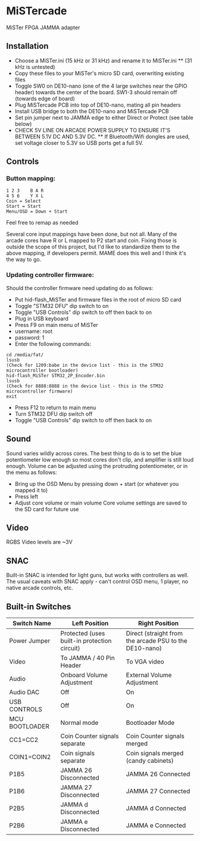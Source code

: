 # MiSTercade
 MiSTer FPGA JAMMA adapter

## Installation
* Choose a MiSTer.ini (15 kHz or 31 kHz) and rename it to MiSTer.ini
** (31 kHz is untested)
* Copy these files to your MiSTer's micro SD card, overwriting existing files
* Toggle SW0 on DE10-nano (one of the 4 large switches near the GPIO header) towards the center of the board. SW1-3 should remain off (towards edge of board)
* Plug MiSTercade PCB into top of DE10-nano, mating all pin headers
* Install USB bridge to both the DE10-nano and MiSTercade PCB
* Set pin jumper next to JAMMA edge to either Direct or Protect (see table below)
* CHECK 5V LINE ON ARCADE POWER SUPPLY TO ENSURE IT'S BETWEEN 5.1V DC AND 5.3V DC. 
** If Bluetooth/Wifi dongles are used, set voltage closer to 5.3V so USB ports get a full 5V.

## Controls
### Button mapping:
``` 
1 2 3    B A R
4 5 6    Y X L
Coin = Select
Start = Start
Menu/OSD = Down + Start
```

Feel free to remap as needed

Several core input mappings have been done, but not all. Many of the arcade cores have R or L mapped to P2 start and coin. Fixing those is outside the scope of this project, but I'd like to standardize them to the above mapping, if developers permit. MAME does this well and I think it's the way to go.

### Updating controller firmware:
Should the controller firmware need updating do as follows:
* Put hid-flash_MiSTer and firmware files in the root of micro SD card
* Toggle "STM32 DFU" dip switch to on
* Toggle "USB Controls" dip switch to off then back to on
* Plug in USB keyboard
* Press F9 on main menu of MiSTer
* username: root
* password: 1
* Enter the following commands:
```
cd /media/fat/
lsusb
(Check for 1209:babe in the device list - this is the STM32 microcontroller bootloader)
hid-flash_MiSTer STM32_2P_Encoder.bin
lsusb
(Check for 8888:8888 in the device list - this is the STM32 microcontroller firmware)
exit
```
* Press F12 to return to main menu
* Turn STM32 DFU dip switch off
* Toggle "USB Controls" dip switch to off then back to on

## Sound
Sound varies wildly across cores. The best thing to do is to set the blue potentiometer low enough so most cores don't clip, and amplifier is still loud enough.
Volume can be adjusted using the protruding potentiometer, or in the menu as follows:
* Bring up the OSD Menu by pressing down + start (or whatever you mapped it to)
* Press left
* Adjust core volume or main volume
Core volume settings are saved to the SD card for future use

## Video
RGBS Video levels are ~3V

## SNAC
Built-in SNAC is intended for light guns, but works with controllers as well. The usual caveats with SNAC apply - can't control OSD menu, 1 player, no native arcade controls, etc.

## Built-in Switches
| Switch Name | Left Position | Right Position |
| --- | --- | --- |
| Power Jumper | Protected (uses built-in protection circuit) | Direct (straight from the arcade PSU to the DE10-nano) |
| Video | To JAMMA / 40 Pin Header | To VGA video |
| Audio | Onboard Volume Adjustment | External Volume Adjustment |
| Audio DAC | Off | On |
| USB CONTROLS | Off | On
| MCU BOOTLOADER | Normal mode | Bootloader Mode |
| CC1=CC2 | Coin Counter signals separate | Coin Counter signals merged |
| COIN1=COIN2 | Coin signals separate | Coin signals merged (candy cabinets) |
| P1B5 | JAMMA 26 Disconnected | JAMMA 26 Connected |
| P1B6 | JAMMA 27 Disconnected | JAMMA 27 Connected |
| P2B5 | JAMMA d Disconnected | JAMMA d Connected |
| P2B6 | JAMMA e Disconnected | JAMMA e Connected |
